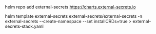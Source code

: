 
helm repo add external-secrets https://charts.external-secrets.io

helm template external-secrets external-secrets/external-secrets -n external-secrets --create-namespace  --set installCRDs=true > external-secrets-stack.yaml
